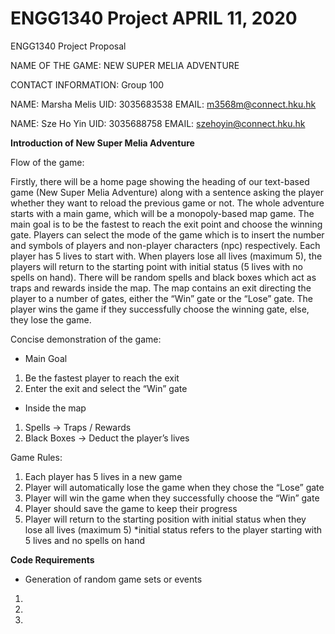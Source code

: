 # ENGG1340 Project APRIL 11, 2020
ENGG1340 Project Proposal

NAME OF THE GAME: NEW SUPER MELIA ADVENTURE

CONTACT INFORMATION: Group 100

NAME: Marsha Melis
UID: 3035683538
EMAIL: m3568m@connect.hku.hk

NAME: Sze Ho Yin
UID: 3035688758
EMAIL: szehoyin@connect.hku.hk


**Introduction of New Super Melia Adventure**

Flow of the game:

Firstly, there will be a home page showing the heading of our text-based game (New Super Melia Adventure) along with a sentence asking the player whether they want to reload the previous game or not. The whole adventure starts with a main game, which will be a monopoly-based map game. The main goal is to be the fastest to reach the exit point and choose the winning gate. Players can select the mode of the game which is to insert the number and symbols of players and non-player characters (npc) respectively. Each player has 5 lives to start with. When players lose all lives (maximum 5), the players will return to the starting point with initial status (5 lives with no spells on hand). There will be random spells and black boxes which act as traps and rewards inside the map. The map contains an exit directing the player to a number of gates, either the “Win” gate or the “Lose” gate. The player wins the game if they successfully choose the winning gate, else, they lose the game. 


Concise demonstration of the game:

- Main Goal
1. Be the fastest player to reach the exit
2. Enter the exit and select the “Win” gate

- Inside the map
1. Spells → Traps / Rewards
2. Black Boxes → Deduct the player’s lives


Game Rules: 

1. Each player has 5 lives in a new game
2. Player will automatically lose the game when they chose the “Lose” gate
3. Player will win the game when they successfully choose the “Win” gate
4. Player should save the game to keep their progress
5. Player will return to the starting position with initial status when they lose all      lives (maximum 5)
   *initial status refers to the player starting with 5 lives and no spells on hand



**Code Requirements**

- Generation of random game sets or events
1.
2.
3.

